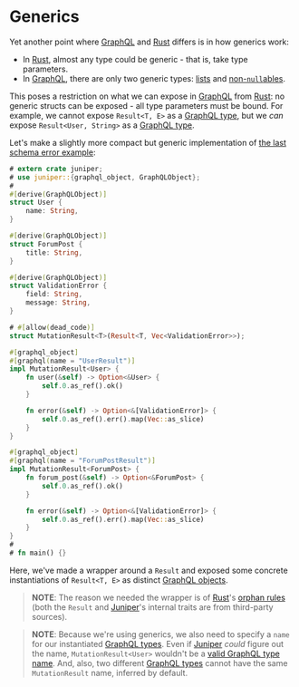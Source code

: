 Generics
========

Yet another point where [GraphQL] and [Rust] differs is in how generics work:
- In [Rust], almost any type could be generic - that is, take type parameters. 
- In [GraphQL], there are only two generic types: [lists][1] and [non-`null`ables][2].

This poses a restriction on what we can expose in [GraphQL] from [Rust]: no generic structs can be exposed - all type parameters must be bound. For example, we cannot expose `Result<T, E>` as a [GraphQL type][0], but we _can_ expose `Result<User, String>` as a [GraphQL type][0].

Let's make a slightly more compact but generic implementation of [the last schema error example](error/schema.md#example-non-struct-objects):
```rust
# extern crate juniper;
# use juniper::{graphql_object, GraphQLObject};
#
#[derive(GraphQLObject)] 
struct User { 
    name: String, 
}

#[derive(GraphQLObject)] 
struct ForumPost { 
    title: String,
}

#[derive(GraphQLObject)]
struct ValidationError {
    field: String,
    message: String,
}

# #[allow(dead_code)]
struct MutationResult<T>(Result<T, Vec<ValidationError>>);

#[graphql_object]
#[graphql(name = "UserResult")]
impl MutationResult<User> {
    fn user(&self) -> Option<&User> {
        self.0.as_ref().ok()
    }

    fn error(&self) -> Option<&[ValidationError]> {
        self.0.as_ref().err().map(Vec::as_slice)
    }
}

#[graphql_object]
#[graphql(name = "ForumPostResult")]
impl MutationResult<ForumPost> {
    fn forum_post(&self) -> Option<&ForumPost> {
        self.0.as_ref().ok()
    }

    fn error(&self) -> Option<&[ValidationError]> {
        self.0.as_ref().err().map(Vec::as_slice)
    }
}
#
# fn main() {}
```

Here, we've made a wrapper around a `Result` and exposed some concrete instantiations of `Result<T, E>` as distinct [GraphQL objects][3]. 

> **NOTE**: The reason we needed the wrapper is of [Rust]'s [orphan rules][10] (both the `Result` and [Juniper]'s internal traits are from third-party sources).

> **NOTE**: Because we're using generics, we also need to specify a `name` for our instantiated [GraphQL types][0]. Even if [Juniper] _could_ figure out the name, `MutationResult<User>` wouldn't be a [valid GraphQL type name][4]. And, also, two different [GraphQL types][0] cannot have the same `MutationResult` name, inferred by default.




[GraphQL]: https://graphql.org
[Juniper]: https://docs.rs/juniper
[Rust]: https://www.rust-lang.org

[0]: https://spec.graphql.org/October2021#sec-Types
[1]: https://spec.graphql.org/October2021#sec-List
[2]: https://spec.graphql.org/October2021#sec-Non-Null
[3]: https://spec.graphql.org/October2021#sec-Objects
[4]: https://spec.graphql.org/October2021#sec-Names
[10]: https://doc.rust-lang.org/reference/items/implementations.html#trait-implementation-coherence
